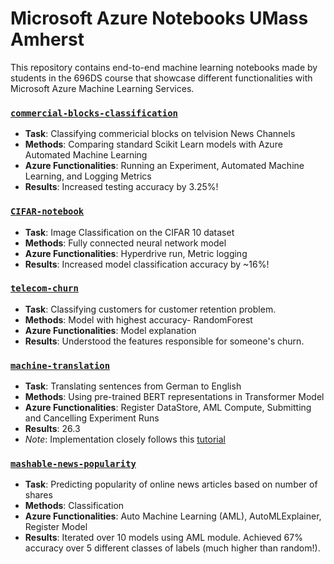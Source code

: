 # Microsoft Azure Notebooks UMass Amherst
This repository contains end-to-end machine learning notebooks made by students in the 696DS course that showcase different functionalities with Microsoft Azure Machine Learning Services. 

### [`commercial-blocks-classification`](https://github.com/katiehouse3/microsoft-azure-ml-notebooks/blob/master/commercial-blocks-classification/classifying-commercial-blocks.ipynb)
* **Task**: Classifying commericial blocks on telvision News Channels
* **Methods**: Comparing standard Scikit Learn models with Azure Automated Machine Learning 
* **Azure Functionalities**: Running an Experiment, Automated Machine Learning, and Logging Metrics
* **Results**: Increased testing accuracy by 3.25%!

### [`CIFAR-notebook`](https://github.com/katiehouse3/microsoft-azure-ml-notebooks/blob/master/CIFAR-notebook/Azure-Cifar10_FcNet.ipynb)
* **Task**: Image Classification on the CIFAR 10 dataset
* **Methods**: Fully connected neural network model
* **Azure Functionalities**: Hyperdrive run, Metric logging
* **Results**: Increased model classification accuracy by ~16%!

### [`telecom-churn`](https://github.com/katiehouse3/microsoft-azure-ml-notebooks/blob/master/telecom-churn/Telecom%20Churn.ipynb)
* **Task**: Classifying customers for customer retention problem. 
* **Methods**: Model with highest accuracy- RandomForest
* **Azure Functionalities**: Model explanation
* **Results**: Understood the features responsible for someone's churn. 

### [`machine-translation`](https://github.com/katiehouse3/microsoft-azure-ml-notebooks/blob/master/machine-translation/train_wrapper.ipynb)
* **Task**: Translating sentences from German to English
* **Methods**: Using pre-trained BERT representations in Transformer Model
* **Azure Functionalities**: Register DataStore, AML Compute, Submitting and Cancelling Experiment Runs
* **Results**: 26.3
* _Note_: Implementation closely follows this [tutorial](https://github.com/bentrevett/pytorch-seq2seq/blob/master/1%20-%20Sequence%20to%20Sequence%20Learning%20with%20Neural%20Networks.ipynb)

### [`mashable-news-popularity`](https://github.com/katiehouse3/microsoft-azure-ml-notebooks/blob/master/mashable-news-popularity/mashable_news_popularity.ipynb)
* **Task**: Predicting popularity of online news articles based on number of shares
* **Methods**: Classification
* **Azure Functionalities**: Auto Machine Learning (AML), AutoMLExplainer, Register Model
* **Results**: Iterated over 10 models using AML module. Achieved 67% accuracy over 5 different classes of labels (much higher than random!).
